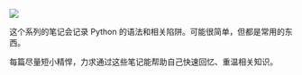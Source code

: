 ![](https://p99.pstatp.com/large/1b870002fead064aff93)

这个系列的笔记会记录 Python 的语法和相关陷阱。可能很简单，但都是常用的东西。

每篇尽量短小精悍，力求通过这些笔记能帮助自己快速回忆、重温相关知识。
